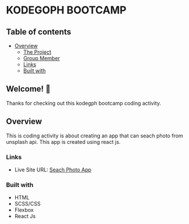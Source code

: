 # KODEGOPH BOOTCAMP

## Table of contents

-  [Overview](#overview)
   -  [The Project](#the-project)
   -  [Group Member](#group-member)
   -  [Links](#links)
   -  [Built with](#built-with)

## Welcome! 👋

Thanks for checking out this kodegph bootcamp coding activity.

## Overview

This is coding activity is about creating an app that can seach photo from unsplash api. This app is created using react js.

### Links

-  Live Site URL: [Seach Photo App](https://boymelvs.github.io/pairgo)

### Built with

-  HTML
-  SCSS/CSS
-  Flexbox
-  React Js
